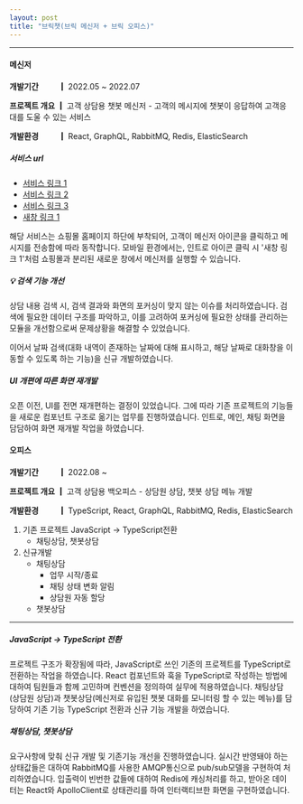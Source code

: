 ```yaml
---
layout: post
title: "브릭챗(브릭 메신저 + 브릭 오피스)"
---
```


---
#### 메신저

<!-- {% include carousel.html height="50" unit="%" duration="7" %} -->
**개발기간 　　 ┃** 2022.05 ~ 2022.07

**프로젝트 개요 ┃** 고객 상담용 챗봇 메신저 - 고객의 메시지에 챗봇이 응답하여 고객응대를 도울 수 있는 서비스

**개발환경 　　 ┃** React, GraphQL, RabbitMQ, Redis, ElasticSearch

#####  서비스 url 
- [서비스 링크 1](https://smarthippo.kr/)
- [서비스 링크 2](https://www.moccasom.co.kr/)
- [서비스 링크 3](https://fromdayone.co.kr/)
- [새창 링크 1](https://chat.brickchat.co.kr/chat/c13977f0-e4bf-43d7-ba0a-426a30fe5907)

해당 서비스는 쇼핑몰 홈페이지 하단에 부착되어, 고객이 메신저 아이콘을 클릭하고 메시지를 전송함에 따라 동작합니다.
모바일 환경에서는, 인트로 아이콘 클릭 시 '새창 링크 1'처럼  쇼핑몰과 분리된 새로운 창에서 메신저를 실행할 수 있습니다.


##### 💡 검색 기능 개선
상담 내용 검색 시, 검색 결과와 화면의 포커싱이 맞지 않는 이슈를 처리하였습니다.
검색에 필요한 데이터 구조를 파악하고, 이를 고려하여 포커싱에 필요한 상태를 관리하는 모듈을 개선함으로써 문제상황을 해결할 수 있었습니다.

이어서 날짜 검색(대화 내역이 존재하는 날짜에 대해 표시하고, 해당 날짜로 대화창을 이동할 수 있도록 하는 기능)을 신규 개발하였습니다.
<!-- React와 GraphQL의 ApolloClient를 통해 상태를 관리하고 ElasticSearch  -->

##### UI 개편에 따른 화면 재개발
오픈 이전, UI를 전면 재개편하는 결정이 있었습니다. 그에 따라 기존 프로젝트의 기능들을 새로운 컴포넌트 구조로 옮기는 업무를 진행하였습니다.
인트로, 메인, 채팅 화면을 담담하여 화면 재개발 작업을 하였습니다. 


#### 오피스

**개발기간 　　 ┃** 2022.08 ~

**프로젝트 개요 ┃** 고객 상담용 백오피스 - 상담원 상담, 챗봇 상담 메뉴 개발

**개발환경 　　 ┃** TypeScript, React, GraphQL, RabbitMQ, Redis, ElasticSearch

1. 기존 프로젝트 JavaScript -> TypeScript전환
    - 채팅상담, 챗봇상담
2. 신규개발
    - 채팅상담
        - 업무 시작/종료
        - 채팅 상태 변화 알림
        - 상담원 자동 할당
    - 챗봇상담 
---

##### JavaScript -> TypeScript 전환
프로젝트 구조가 확장됨에 따라, JavaScript로 쓰인 기존의 프로젝트를 TypeScript로 전환하는 작업을 하였습니다. React 컴포넌트와 훅을 TypeScript로 작성하는 방법에 대하여 팀원들과 함께 고민하며 컨벤션을 정의하여 실무에 적용하였습니다.
채팅상담(상담원 상담)과 챗봇상담(메신저로 유입된 챗봇 대화를 모니터링 할 수 있는 메뉴)를 담당하여 기존 기능 TypeScript 전환과 신규 기능 개발을 하였습니다.

##### 채팅상담, 챗봇상담
요구사항에 맞춰 신규 개발 및 기존기능 개선을 진행하였습니다.
실시간 반영돼야 하는 상태값들은 대하여 RabbitMQ를 사용한 AMQP통신으로 pub/sub모델을 구현하여 처리하였습니다.
입출력이 빈번한 값들에 대하여 Redis에 캐싱처리를 하고, 받아온 데이터는 React와 ApolloClient로 상태관리를 하여 인터랙티브한 화면을 구현하였습니다.
